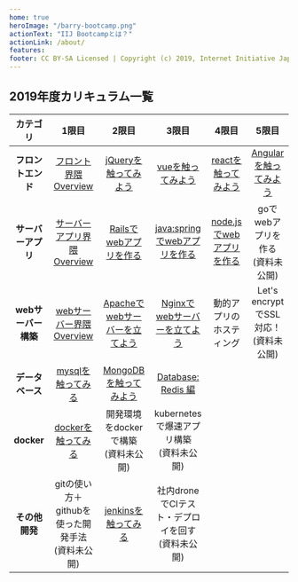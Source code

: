 ```yaml
---
home: true
heroImage: "/barry-bootcamp.png"
actionText: "IIJ Bootcampとは？"
actionLink: /about/
features:
footer: CC BY-SA Licensed | Copyright (c) 2019, Internet Initiative Japan Inc.
---
```


## 2019年度カリキュラム一覧

| カテゴリ | 1限目 | 2限目 | 3限目 | 4限目 | 5限目 |
|:--:|:--:|:--:|:--:|:--:|:--:|
| **フロントエンド** | [フロント界隈 Overview](/frontend/overview/) | [jQueryを触ってみよう](/frontend/jquery/) | [vueを触ってみよう](/frontend/vue/) | [reactを触ってみよう](/frontend/react/) | [Angularを触ってみよう](/frontend/angular/) |
| **サーバーアプリ** | [サーバーアプリ界隈 Overview](/server-app/overview) | [Railsでwebアプリを作る](/server-app/rails) | [java:springでwebアプリを作る](/server-app/java) | [node.jsでwebアプリを作る](/server-app/node) | goでwebアプリを作る <br> (資料未公開) |
| **webサーバー構築** | [webサーバー界隈 Overview](/web-server/overview) | [Apacheでwebサーバーを立てよう](/web-server/apache) | [Nginxでwebサーバーを立てよう](/web-server/nginx) | 動的アプリのホスティング | Let's encryptでSSL対応！<br>(資料未公開) |
| **データベース** | [mysqlを触ってみる](/database/mysql) | [MongoDBを触ってみよう](/database/mongodb) | [Database: Redis 編](/database/redis) |
| **docker** | [dockerを触ってみる](/docker/docker) | 開発環境をdockerで構築<br>(資料未公開) | kubernetesで爆速アプリ構築<br>(資料未公開) |
| **その他開発** | gitの使い方＋githubを使った開発手法<br>(資料未公開) | [jenkinsを触ってみる](/development/jenkins) | 社内droneでCIテスト・デプロイを回す<br>(資料未公開) |
